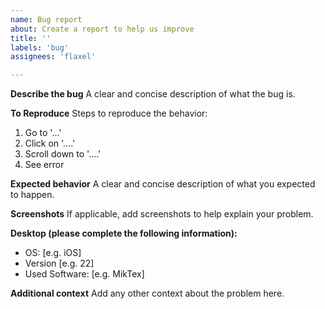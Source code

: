 ```yaml
---
name: Bug report
about: Create a report to help us improve
title: ''
labels: 'bug'
assignees: 'flaxel'

---
```


**Describe the bug**
A clear and concise description of what the bug is.

**To Reproduce**
Steps to reproduce the behavior:
1. Go to '...'
2. Click on '....'
3. Scroll down to '....'
4. See error

**Expected behavior**
A clear and concise description of what you expected to happen.

**Screenshots**
If applicable, add screenshots to help explain your problem.

**Desktop (please complete the following information):**
 - OS: [e.g. iOS]
 - Version [e.g. 22]
 - Used Software: [e.g. MikTex]

**Additional context**
Add any other context about the problem here.
